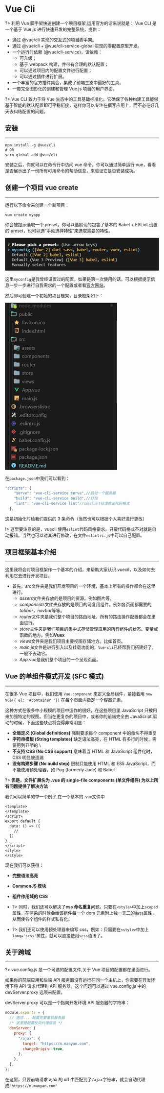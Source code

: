 # Vue Cli

?> 利用 Vue 脚手架快速创建一个项目框架,运用官方的话来说就是： Vue CLI 是一个基于 Vue.js 进行快速开发的完整系统，提供：

- 通过 @vue/cli 实现的交互式的项目脚手架。
- 通过 @vue/cli + @vue/cli-service-global 实现的零配置原型开发。
- 一个运行时依赖 (@vue/cli-service)，该依赖：
  - 可升级；
  - 基于 webpack 构建，并带有合理的默认配置；
  - 可以通过项目内的配置文件进行配置；
  - 可以通过插件进行扩展。
- 一个丰富的官方插件集合，集成了前端生态中最好的工具。
- 一套完全图形化的创建和管理 Vue.js 项目的用户界面。

?> Vue CLI 致力于将 Vue 生态中的工具基础标准化。它确保了各种构建工具能够基于智能的默认配置即可平稳衔接，这样你可以专注在撰写应用上，而不必花好几天去纠结配置的问题。

## 安装

---

```node
npm install -g @vue/cli
# OR
yarn global add @vue/cli
```

安装之后，你就可以在命令行中访问 vue 命令。你可以通过简单运行 vue，看看是否展示出了一份所有可用命令的帮助信息，来验证它是否安装成功。

## 创建一个项目 vue create

---

运行以下命令来创建一个新项目：

```node
vum create myapp
```

你会被提示选取一个 preset。你可以选默认的包含了基本的 Babel + ESLint 设置的 preset，也可以选“手动选择特性”来选取需要的特性。

![vuecli-create](./imgs/vuecli-create1.png)

这里`myconfig`是我曾经设置过的配置，如果是第一次使用的话，可以根据提示信息一步一步进行自我需求的一个配置或者看[官方网站](https://cli.vuejs.org/zh)。

然后即可创建一个初始的项目框架，目录框架如下：

![vuecli](./imgs/vuecli-pro.png)

在`package.json`中我们可以看到：

```js
"scripts": {
    "serve": "vue-cli-service serve",//启动一个服务器
    "build": "vue-cli-service build",//打包
    "lint": "vue-cli-service lint"//以eslint标准修正代码格式
  },
```

这是初始化时给我们提供的 3 条命令（当然也可以根据个人喜好进行更改）

!> 这里要注意的是，vuecli 使用`eslint`代码风格要求，只要代码格式不对就是自动报错。当然也可以对其进行修改，在文件`eslintrc.js`中可以自己配置。

## 项目框架基本介绍

---

这里我将会对项目框架作一个基本的介绍，来帮助大家认识 vuecil，以及如何去利用它去进行开发项目。

- 首先，*src*文件夹是我们开发项目的一个环境，基本上所有的操作都会在这里进行。
  - *assets*文件夹存放的是项目的资源。例如图片等。
  - *components*文件夹存放的是项目的可复用组件。例如各页面都需要的*tabbar*，*navbar*等等。
  - *router*文件夹是我们整个项目的路由地址，所有的路由操作配置都会在里面进行。
  - *store*文件夹是我们项目的集中式存储管理应用的所有组件的状态、变量或函数的地方。例如**Vuex**
  - *views*文件夹是我们项目主要视图存储地方。比如首页。
  - *main.js*文件是进行引入以及挂载功能的，`Vue-cli`已经帮我们搭建好了，一般不去动它。
  - *App.vue*是我们整个项目的一个呈现页面。

## Vue 的单组件模式开发 (SFC 模式)

---

在很多 Vue 项目中，我们使用 `Vue.component` 来定义全局组件，紧接着用 `new Vue({ el: '#container '})` 在每个页面内指定一个容器元素。

这种方式在很多中小规模的项目中运作的很好，在这些项目里 JavaScript 只被用来加强特定的视图。但当在更复杂的项目中，或者你的前端完全由 JavaScript 驱动的时候，下面这些缺点将变得非常明显：

- **全局定义 (Global definitions)** 强制要求每个 component 中的命名不得重复
- **字符串模板 (String templates)** 缺乏语法高亮，在 HTML 有多行的时候，需要用到丑陋的 \
- **不支持 CSS (No CSS support)** 意味着当 HTML 和 JavaScript 组件化时，CSS 明显被遗漏
- **没有构建步骤 (No build step)** 限制只能使用 HTML 和 ES5 JavaScript，而不能使用预处理器，如 Pug (formerly Jade) 和 Babel

?> **但是，文件扩展名为 .vue 的 single-file components (单文件组件) 为以上所有问题提供了解决方法**

我们可以简单的举一个例子,在一个基本的`.vue`文件中

```js,html,css
<template>
</template>
<script>
export default {
  data: () => ({
    //
  })
}
</script>
<style>
</style>
```

现在我们可以获得：

- **完整语法高亮**
- **CommonJS 模块**
- **组件作用域的 CSS**

- ?> 同时，我们还可以解决了**css 命名重复**问题。只要在`<style>`中加上`scoped`属性，在渲染的时候会给该组件每一个 dom 元素附上独一无二的`data`属性，从而使各个组件的样式私有化。
- ?> 我们还可以使用预处理器来编写 css，例如：只需要在`<style>`中加上`lang='scss'`属性，就可以直接使用`scss`语法了。

## 关于跨域

---

?> vue.config.js 是一个可选的配置文件,关于 Vue 项目的配置都在里面进行。

如果你的前端应用和后端 API 服务器没有运行在同一个主机上，你需要在开发环境下将 API 请求代理到 API 服务器。这个问题可以通过 vue.config.js 中的 devServer.proxy 选项来配置。

devServer.proxy 可以是一个指向开发环境 API 服务器的字符串：

```js
module.exports = {
  // 选项... 配置完要重启服务器
  /* 这里是配置反向代理信息 */
  devServer: {
    proxy: {
      "/ajax": {
        target: "https://m.maoyan.com",
        changeOrigin: true,
      },
    },
  },
};
```

在这里，只要前端请求 ajax 的 url 中匹配到了`/ajax`字符串，就会自动代理成`"https://m.maoyan.com"`
